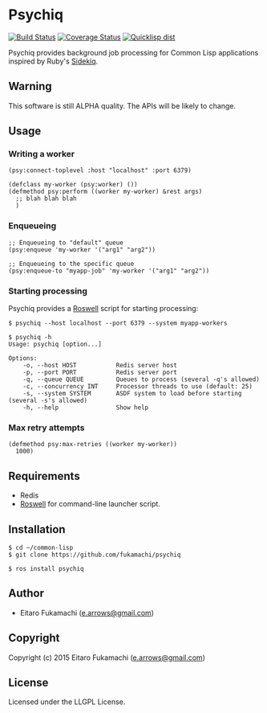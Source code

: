 # Psychiq

[![Build Status](https://travis-ci.org/fukamachi/psychiq.svg?branch=master)](https://travis-ci.org/fukamachi/psychiq)
[![Coverage Status](https://coveralls.io/repos/fukamachi/psychiq/badge.svg?branch=master)](https://coveralls.io/r/fukamachi/psychiq)
[![Quicklisp dist](http://quickdocs.org/badge/psychiq.svg)](http://quickdocs.org/psychiq/)

Psychiq provides background job processing for Common Lisp applications inspired by Ruby's [Sidekiq](http://sidekiq.org).

## Warning

This software is still ALPHA quality. The APIs will be likely to change.

## Usage

### Writing a worker

```common-lisp
(psy:connect-toplevel :host "localhost" :port 6379)

(defclass my-worker (psy:worker) ())
(defmethod psy:perform ((worker my-worker) &rest args)
  ;; blah blah blah
  )
```

### Enqueueing

```common-lisp
;; Enqueueing to "default" queue
(psy:enqueue 'my-worker '("arg1" "arg2"))

;; Enqueueing to the specific queue
(psy:enqueue-to "myapp-job" 'my-worker '("arg1" "arg2"))
```

### Starting processing

Psychiq provides a [Roswell](https://github.com/snmsts/roswell) script for starting processing:

```
$ psychiq --host localhost --port 6379 --system myapp-workers
```

```
$ psychiq -h
Usage: psychiq [option...]

Options:
    -o, --host HOST           Redis server host
    -p, --port PORT           Redis server port
    -q, --queue QUEUE         Queues to process (several -q's allowed)
    -c, --concurrency INT     Processor threads to use (default: 25)
    -s, --system SYSTEM       ASDF system to load before starting (several -s's allowed)
    -h, --help                Show help
```

### Max retry attempts

```common-lisp
(defmethod psy:max-retries ((worker my-worker))
  1000)
```

## Requirements

* Redis
* [Roswell](https://github.com/snmsts/roswell) for command-line launcher script.

## Installation

```
$ cd ~/common-lisp
$ git clone https://github.com/fukamachi/psychiq
```

```
$ ros install psychiq
```

## Author

* Eitaro Fukamachi (e.arrows@gmail.com)

## Copyright

Copyright (c) 2015 Eitaro Fukamachi (e.arrows@gmail.com)

## License

Licensed under the LLGPL License.
